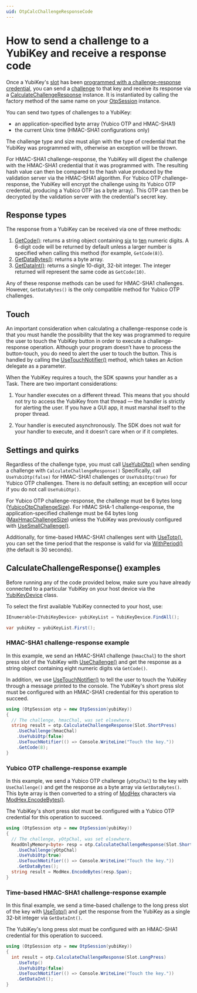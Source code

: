```yaml
---
uid: OtpCalcChallengeResponseCode
---
```


<!-- Copyright 2021 Yubico AB

Licensed under the Apache License, Version 2.0 (the "License");
you may not use this file except in compliance with the License.
You may obtain a copy of the License at

    http://www.apache.org/licenses/LICENSE-2.0

Unless required by applicable law or agreed to in writing, software
distributed under the License is distributed on an "AS IS" BASIS,
WITHOUT WARRANTIES OR CONDITIONS OF ANY KIND, either express or implied.
See the License for the specific language governing permissions and
limitations under the License. -->

# How to send a challenge to a YubiKey and receive a response code

Once a YubiKey's [slot](xref:OtpSlots) has
been [programmed with a challenge-response credential](xref:OtpProgramChallengeResponse), you can send
a [challenge](xref:OtpChallengeResponse) to that key and receive its response via
a [CalculateChallengeResponse](xref:Yubico.YubiKey.Otp.Operations.CalculateChallengeResponse) instance. It is
instantiated by calling the factory method of the same name on your [OtpSession](xref:Yubico.YubiKey.Otp.OtpSession)
instance.

You can send two types of challenges to a YubiKey:

- an application-specified byte array (Yubico OTP and HMAC-SHA1)
- the current Unix time (HMAC-SHA1 configurations only)

The challenge type and size must align with the type of credential that the YubiKey was programmed with, otherwise an exception
will be thrown.

For HMAC-SHA1 challenge-response, the YubiKey will digest the challenge with the HMAC-SHA1 credential that it
was programmed with. The resulting hash value can then be compared to the hash value produced by the validation server via the HMAC-SHA1 algorithm. 
For Yubico OTP challenge-response, the YubiKey will encrypt the challenge using its Yubico OTP
credential, producing a Yubico OTP (as a byte array). This OTP can then be decrypted by the validation server with the credential's secret
key.

## Response types

The response from a YubiKey can be received via one of three methods:

1. [GetCode()](xref:Yubico.YubiKey.Otp.Operations.CalculateChallengeResponse.GetCode%28System.Int32%29): returns a
   string object containing [six](xref:Yubico.YubiKey.Otp.Operations.CalculateChallengeResponse.MinOtpDigits)
   to [ten](xref:Yubico.YubiKey.Otp.Operations.CalculateChallengeResponse.MaxOtpDigits) numeric digits. A 6-digit code
   will be returned by default unless a larger number is specified when calling this method (for
   example, ``GetCode(8)``).
1. [GetDataBytes()](xref:Yubico.YubiKey.Otp.Operations.CalculateChallengeResponse.GetDataBytes): returns a byte array.
1. [GetDataInt()](xref:Yubico.YubiKey.Otp.Operations.CalculateChallengeResponse.GetDataInt): returns a single 10-digit, 32-bit
   integer. The integer returned will represent the same code as ``GetCode(10)``.

Any of these response methods can be used for HMAC-SHA1 challenges. However, ``GetDataBytes()`` is the only
compatible method for Yubico OTP challenges.

## Touch

An important consideration when calculating a challenge-response code is that you must handle the possibility that the
key was programmed to require the user to touch the YubiKey button in order to execute a challenge-response operation.
Although your program doesn’t have to process the button-touch, you do need to alert the user to touch the button. This
is handled by calling
the [UseTouchNotifier()](xref:Yubico.YubiKey.Otp.Operations.CalculateChallengeResponse.UseTouchNotifier(System.Action))
method, which takes an Action delegate as a parameter.

When the YubiKey requires a touch, the SDK spawns your handler as a Task. There are two important considerations:

1. Your handler executes on a different thread. This means that you should not try to access the YubiKey from that
   thread — the handler is strictly for alerting the user. If you have a GUI app, it must marshal itself to the proper
   thread.

1. Your handler is executed asynchronously. The SDK does not wait for your handler to execute, and it doesn’t care when
   or if it completes.

## Settings and quirks

Regardless of the challenge type, you must
call [UseYubiOtp()](xref:Yubico.YubiKey.Otp.Operations.CalculateChallengeResponse.UseYubiOtp%28System.Boolean%29) when
sending a challenge with ``CalculateChallengeResponse()`` Specifically, call ``UseYubiOtp(false)`` for HMAC-SHA1 challenges 
or ``UseYubiOtp(true)`` for Yubico OTP challenges. There is no default setting; an exception will occur
if you do not call ``UseYubiOtp()``.

For Yubico OTP challenge-response, the challenge must be 6 bytes
long ([YubicoOtpChallengeSize](xref:Yubico.YubiKey.Otp.Operations.CalculateChallengeResponse.YubicoOtpChallengeSize)).
For HMAC SHA-1 challenge-response, the application-specified challenge must be 64 bytes
long ([MaxHmacChallengeSize](xref:Yubico.YubiKey.Otp.Operations.CalculateChallengeResponse.MaxHmacChallengeSize)) unless
the YubiKey was previously configured
with [UseSmallChallenge()](xref:Yubico.YubiKey.Otp.Operations.ConfigureChallengeResponse.UseSmallChallenge%28System.Boolean%29).

Additionally, for time-based HMAC-SHA1 challenges sent with [UseTotp()](xref:Yubico.YubiKey.Otp.Operations.CalculateChallengeResponse.UseTotp), you can set the time period that the response is valid for
via [WithPeriod()](xref:Yubico.YubiKey.Otp.Operations.CalculateChallengeResponse.WithPeriod%28System.Int32%29) (the
default is 30 seconds).

## CalculateChallengeResponse() examples

Before running any of the code provided below, make sure you have already connected to a particular YubiKey on your host
device via the [YubiKeyDevice](xref:Yubico.YubiKey.YubiKeyDevice) class.

To select the first available YubiKey connected to your host, use:

```C#
IEnumerable<IYubiKeyDevice> yubiKeyList = YubiKeyDevice.FindAll();

var yubiKey = yubiKeyList.First();
```

### HMAC-SHA1 challenge-response example

In this example, we send an HMAC-SHA1 challenge (``hmacChal``) to the short press slot of the YubiKey
with [UseChallenge()](xref:Yubico.YubiKey.Otp.Operations.CalculateChallengeResponse.UseChallenge%28System.Byte%5B%5D%29)
and get the response as a string object containing eight numeric digits via ``GetCode()``.

In addition, we
use [UseTouchNotifier()](xref:Yubico.YubiKey.Otp.Operations.CalculateChallengeResponse.UseTouchNotifier%28System.Action%29)
to tell the user to touch the YubiKey through a message printed to the console. The YubiKey's short press slot must be
configured with an HMAC-SHA1 credential for this operation to succeed.

```C#
using (OtpSession otp = new OtpSession(yubiKey))
{
  // The challenge, hmacChal, was set elsewhere.
  string result = otp.CalculateChallengeResponse(Slot.ShortPress)
    .UseChallenge(hmacChal)
    .UseYubiOtp(false)
    .UseTouchNotifier(() => Console.WriteLine("Touch the key."))
    .GetCode(8);
}
```

### Yubico OTP challenge-response example

In this example, we send a Yubico OTP challenge (``yOtpChal``) to the key with ``UseChallenge()`` and get the response
as a byte array via ``GetDataBytes()``. This byte array is then converted to a string of [ModHex](xref:OtpModhex)
characters
via [ModHex.EncodeBytes()](xref:Yubico.Core.Buffers.ModHex.EncodeBytes%28System.ReadOnlySpan%7BSystem.Byte%7D%2CSystem.Span%7BSystem.Char%7D%29).

The YubiKey's short press slot must be configured with a Yubico OTP credential for this operation to succeed.

```C#
using (OtpSession otp = new OtpSession(yubiKey))
{
  // The challenge, yOtpChal, was set elsewhere.
  ReadOnlyMemory<byte> resp = otp.CalculateChallengeResponse(Slot.ShortPress)
    .UseChallenge(yOtpChal)
    .UseYubiOtp(true)
    .UseTouchNotifier(() => Console.WriteLine("Touch the key."))
    .GetDataBytes();
  string result = ModHex.EncodeBytes(resp.Span);
}
```

### Time-based HMAC-SHA1 challenge-response example

In this final example, we send a time-based challenge to the long press slot of the key
with [UseTotp()](xref:Yubico.YubiKey.Otp.Operations.CalculateChallengeResponse.UseTotp) and get the response from the
YubiKey as a single 32-bit integer via ``GetDataInt()``.

The YubiKey's long press slot must be configured with an HMAC-SHA1 credential for this operation to succeed.

```C#
using (OtpSession otp = new OtpSession(yubiKey))
{
  int result = otp.CalculateChallengeResponse(Slot.LongPress)
    .UseTotp()
    .UseYubiOtp(false)
    .UseTouchNotifier(() => Console.WriteLine("Touch the key."))
    .GetDataInt();
}
```
